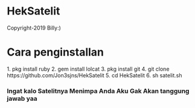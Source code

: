 # HekSatelit
Copyright-2019 Billy:)

<h1>Cara penginstallan</h1>
1. pkg install ruby
2. gem install lolcat
3. pkg install git
4. git clone https://github.com/Jon3sjns/HekSatelit
5. cd HekSatelit
6. sh satelit.sh

<h3>Ingat kalo Satelitnya Menimpa Anda Aku Gak Akan tanggung jawab yaa</h3>
